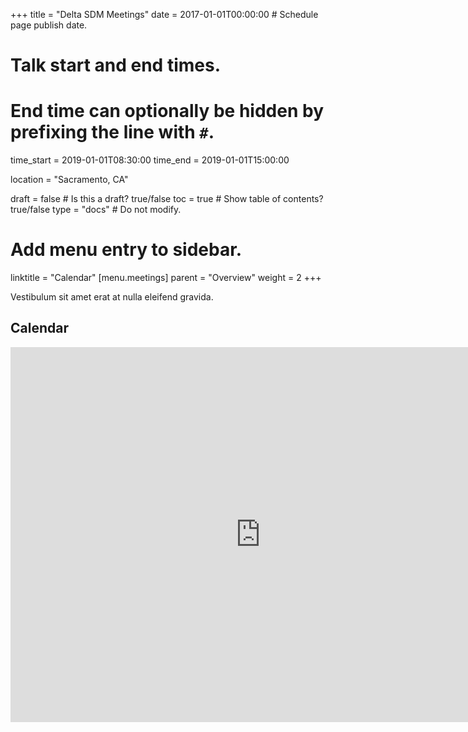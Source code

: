 +++
title = "Delta SDM Meetings"
date = 2017-01-01T00:00:00  # Schedule page publish date.

# Talk start and end times.
#   End time can optionally be hidden by prefixing the line with `#`.
time_start = 2019-01-01T08:30:00
time_end = 2019-01-01T15:00:00

location = "Sacramento, CA"

draft = false  # Is this a draft? true/false
toc = true  # Show table of contents? true/false
type = "docs"  # Do not modify.

# Add menu entry to sidebar.
linktitle = "Calendar"
[menu.meetings]
  parent = "Overview"
  weight = 2
+++

Vestibulum sit amet erat at nulla eleifend gravida.

## Calendar

<iframe src="https://calendar.google.com/calendar/embed?showTitle=0&amp;src=1cp5pmgarg03ov4mpkb9cloh1k%40group.calendar.google.com&amp;ctz=America%2FLos_Angeles" style="border: 0" width="800" height="600" frameborder="0" scrolling="no"></iframe>